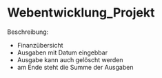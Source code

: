 # Webentwicklung_Projekt

Beschreibung:

- Finanzübersicht
- Ausgaben mit Datum eingebbar
- Ausgabe kann auch gelöscht werden
- am Ende steht die Summe der Ausgaben